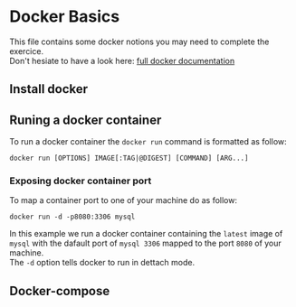 # Docker Basics

This file contains some docker notions you may need to complete the exercice.
<br>
Don't hesiate to have a look here: [full docker documentation](https://docs.docker.com)

## Install docker

## Runing a docker container

To run a docker container the `docker run` command is formatted as follow:
```shell
docker run [OPTIONS] IMAGE[:TAG|@DIGEST] [COMMAND] [ARG...]
```

### Exposing docker container port

To map a container port to one of your machine do as follow:
```shell
docker run -d -p8080:3306 mysql
```

In this example we run a docker container containing the `latest` image of `mysql` with the dafault port of `mysql 3306` mapped to the port `8080` of your machine.
<br>
The `-d` option tells docker to run in dettach mode.

## Docker-compose